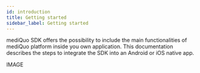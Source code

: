 ```yaml
---
id: introduction
title: Getting started
sidebar_label: Getting started
---
```


mediQuo SDK offers the possibility to include the main functionalities of mediQuo platform inside you own application.
This documentation describes the steps to integrate the SDK into an Android or iOS native app.

IMAGE
